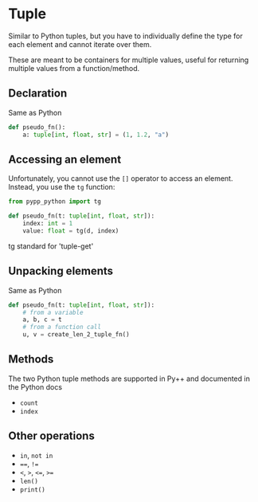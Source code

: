# Tuple

Similar to Python tuples, but you have to individually define the type for each element and cannot iterate over them.

These are meant to be containers for multiple values, useful for returning multiple values from a function/method.

## Declaration

Same as Python

```python
def pseudo_fn():
    a: tuple[int, float, str] = (1, 1.2, "a")
```

## Accessing an element

Unfortunately, you cannot use the `[]` operator to access an element. Instead, you use the `tg` function:

```python
from pypp_python import tg

def pseudo_fn(t: tuple[int, float, str]):
    index: int = 1
    value: float = tg(d, index)
```

tg standard for 'tuple-get'

## Unpacking elements

Same as Python

```python
def pseudo_fn(t: tuple[int, float, str]):
    # from a variable
    a, b, c = t
    # from a function call
    u, v = create_len_2_tuple_fn()

```

## Methods

The two Python tuple methods are supported in Py++ and documented in the Python docs

- `count`
- `index`

## Other operations

- `in`, `not in`
- `==`, `!=`
- `<`, `>`, `<=`, `>=`
- `len()`
- `print()`